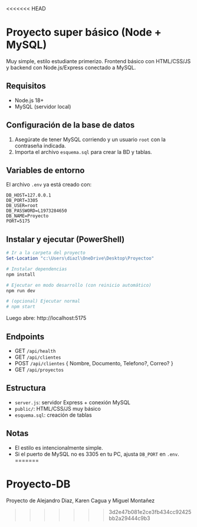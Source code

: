 <<<<<<< HEAD
# Proyecto super básico (Node + MySQL)

Muy simple, estilo estudiante primerizo. Frontend básico con HTML/CSS/JS y backend con Node.js/Express conectado a MySQL.

## Requisitos
- Node.js 18+
- MySQL (servidor local)

## Configuración de la base de datos
1. Asegúrate de tener MySQL corriendo y un usuario `root` con la contraseña indicada.
2. Importa el archivo `esquema.sql` para crear la BD y tablas.

## Variables de entorno
El archivo `.env` ya está creado con:
```
DB_HOST=127.0.0.1
DB_PORT=3305
DB_USER=root
DB_PASSWORD=L1973284650
DB_NAME=Proyecto
PORT=5175
```

## Instalar y ejecutar (PowerShell)
```powershell
# Ir a la carpeta del proyecto
Set-Location "c:\Users\diazl\OneDrive\Desktop\Proyectoo"

# Instalar dependencias
npm install

# Ejecutar en modo desarrollo (con reinicio automático)
npm run dev

# (opcional) Ejecutar normal
# npm start
```

Luego abre: http://localhost:5175

## Endpoints
- GET `/api/health`
- GET `/api/clientes`
- POST `/api/clientes` { Nombre, Documento, Telefono?, Correo? }
- GET `/api/proyectos`

## Estructura
- `server.js`: servidor Express + conexión MySQL
- `public/`: HTML/CSS/JS muy básico
- `esquema.sql`: creación de tablas

## Notas
- El estilo es intencionalmente simple.
- Si el puerto de MySQL no es 3305 en tu PC, ajusta `DB_PORT` en `.env`.
=======
# Proyecto-DB
Proyecto de Alejandro Diaz, Karen Cagua y Miguel Montañez
>>>>>>> 3d2e47b081e2ce3fb434cc92425bb2a29444c9b3

